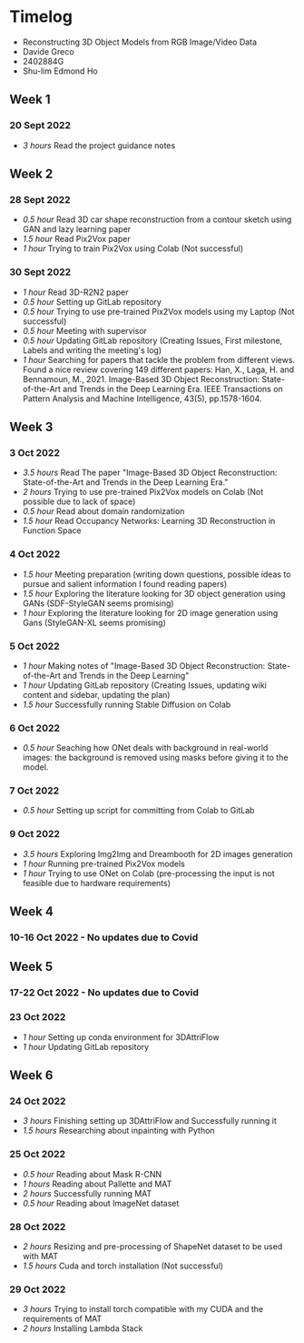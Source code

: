 # Timelog

- Reconstructing 3D Object Models from RGB Image/Video Data
- Davide Greco
- 2402884G
- Shu-lim Edmond Ho

## Week 1

### 20 Sept 2022

- _3 hours_ Read the project guidance notes

## Week 2

### 28 Sept 2022

- _0.5 hour_ Read 3D car shape reconstruction from a contour sketch using GAN and lazy learning paper
- _1.5 hour_ Read Pix2Vox paper
- _1 hour_ Trying to train Pix2Vox using Colab (Not successful)

### 30 Sept 2022

- _1 hour_ Read 3D-R2N2 paper
- _0.5 hour_ Setting up GitLab repository
- _0.5 hour_ Trying to use pre-trained Pix2Vox models using my Laptop (Not successful)
- _0.5 hour_ Meeting with supervisor
- _0.5 hour_ Updating GitLab repository (Creating Issues, First milestone, Labels and writing the meeting's log)
- _1 hour_ Searching for papers that tackle the problem from different views. Found a nice review covering 149 different papers: Han, X., Laga, H. and Bennamoun, M., 2021. Image-Based 3D Object Reconstruction: State-of-the-Art and Trends in the Deep Learning Era. IEEE Transactions on Pattern Analysis and Machine Intelligence, 43(5), pp.1578-1604.

## Week 3

### 3 Oct 2022

- _3.5 hours_ Read The paper "Image-Based 3D Object Reconstruction: State-of-the-Art and Trends in the Deep Learning Era."
- _2 hours_ Trying to use pre-trained Pix2Vox models on Colab (Not possible due to lack of space)
- _0.5 hour_ Read about domain randomization
- _1.5 hour_ Read Occupancy Networks: Learning 3D Reconstruction in Function Space

### 4 Oct 2022

- _1.5 hour_ Meeting preparation (writing down questions, possible ideas to pursue and salient information I found reading papers)
- _1.5 hour_ Exploring the literature looking for 3D object generation using GANs (SDF-StyleGAN seems promising)
- _1 hour_ Exploring the literature looking for 2D image generation using Gans (StyleGAN-XL seems promising)

### 5 Oct 2022

- _1 hour_ Making notes of "Image-Based 3D Object Reconstruction: State-of-the-Art and Trends in the Deep Learning"
- _1 hour_ Updating GitLab repository (Creating Issues, updating wiki content and sidebar, updating the plan)
- _1.5 hour_ Successfully running Stable Diffusion on Colab

### 6 Oct 2022
- _0.5 hour_ Seaching how ONet deals with background in real-world images: the background is removed using masks before giving it to the model.

### 7 Oct 2022
- _0.5 hour_ Setting up script for committing from Colab to GitLab

### 9 Oct 2022
- _3.5 hours_ Exploring Img2Img and Dreambooth for 2D images generation
- _1 hour_ Running pre-trained Pix2Vox models 
- _1 hour_ Trying to use ONet on Colab (pre-processing the input is not feasible due to hardware requirements)

## Week 4 
### 10-16 Oct 2022 - No updates due to Covid

## Week 5
### 17-22 Oct 2022 - No updates due to Covid
### 23 Oct 2022 
- _1 hour_ Setting up conda environment for 3DAttriFlow
- _1 hour_ Updating GitLab repository

## Week 6
### 24 Oct 2022
- _3 hours_ Finishing setting up 3DAttriFlow and Successfully running it
- _1.5 hours_ Researching about inpainting with Python

### 25 Oct 2022
- _0.5 hour_ Reading about Mask R-CNN
- _1 hours_ Reading about Pallette and MAT
- _2 hours_ Successfully running MAT
- _0.5 hour_ Reading about ImageNet dataset

### 28 Oct 2022
- _2 hours_ Resizing and pre-processing of ShapeNet dataset to be used with MAT
- _1.5 hours_ Cuda and torch installation (Not successful)

### 29 Oct 2022
- _3 hours_ Trying to install torch compatible with my CUDA and the requirements of MAT
- _2 hours_ Installing Lambda Stack
